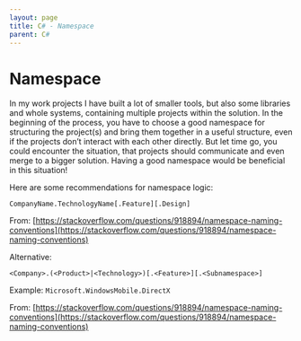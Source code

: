 ```yaml
---
layout: page
title: C# - Namespace
parent: C#
---
```


# Namespace 

In my work projects I have built a lot of smaller tools, but also some libraries and whole systems, containing multiple projects within the solution. 
In the beginning of the process, you have to choose a good namespace for structuring the project(s) and bring them together in a useful structure, even if the projects don’t interact with each other directly. But let time go, you could encounter the situation, that projects should communicate and even merge to a bigger solution. Having a good namespace would be beneficial in this situation!

Here are some recommendations for namespace logic:

`CompanyName.TechnologyName[.Feature][.Design]`

From: [https://stackoverflow.com/questions/918894/namespace-naming-conventions](https://stackoverflow.com/questions/918894/namespace-naming-conventions)


Alternative:

`<Company>.(<Product>|<Technology>)[.<Feature>][.<Subnamespace>]`

Example: `Microsoft.WindowsMobile.DirectX`

From: [https://stackoverflow.com/questions/918894/namespace-naming-conventions](https://stackoverflow.com/questions/918894/namespace-naming-conventions)